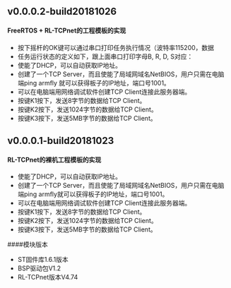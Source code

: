 ## v0.0.0.2-build20181026

#### FreeRTOS + RL-TCPnet的工程模板的实现

*   按下摇杆的OK键可以通过串口打印任务执行情况（波特率115200，数据
*   任务运行状态的定义如下，跟上面串口打印字母B, R, D, S对应：
*   使能了DHCP，可以自动获取IP地址。
*   创建了一个TCP Server，而且使能了局域网域名NetBIOS，用户只需在电脑端ping armfly
就可以获得板子的IP地址，端口号1001。
*   可以在电脑端用网络调试软件创建TCP Client连接此服务器端。
*   按键K1按下，发送8字节的数据给TCP Client。
*   按键K2按下，发送1024字节的数据给TCP Client。
*   按键K3按下，发送5MB字节的数据给TCP Client。


## v0.0.0.1-build20181023

#### RL-TCPnet的裸机工程模板的实现

*   使能了DHCP，可以自动获取IP地址。
*   创建了一个TCP Server，而且使能了局域网域名NetBIOS，用户只需在电脑端ping armfly就可以获得板子的IP地址，端口号1001。
*   可以在电脑端用网络调试软件创建TCP Client连接此服务器端。
*   按键K1按下，发送8字节的数据给TCP Client。
*   按键K2按下，发送1024字节的数据给TCP Client。
*   按键K3按下，发送5MB字节的数据给TCP Client。

####模块版本
*   ST固件库1.6.1版本
*   BSP驱动包V1.2
*   RL-TCPnet版本V4.74

